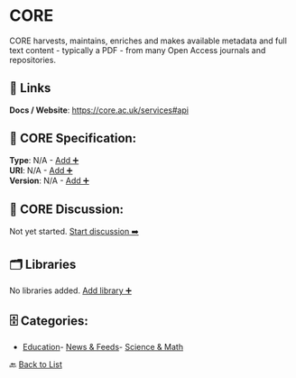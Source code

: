 # CORE

CORE harvests, maintains, enriches and makes available metadata and full text content - typically a PDF - from many Open Access journals and repositories.

##  🔗 Links
**Docs / Website**: https://core.ac.uk/services#api

## 🧬 CORE Specification:
**Type**: N/A - [Add ➕](https://github.com/apis-list/apis-list/edit/main/apis/core/core.yaml)  
**URI**: N/A - [Add ➕](https://github.com/apis-list/apis-list/edit/main/apis/core/core.yaml)  
**Version**: N/A - [Add ➕](https://github.com/apis-list/apis-list/edit/main/apis/core/core.yaml)

## 💬 CORE Discussion:
Not yet started. [Start discussion ➡️](https://github.com/apis-list/apis-list/discussions/new)

## 🗂️ Libraries

No libraries added. [Add library ➕](https://github.com/apis-list/apis-list/edit/main/apis/core/core.yaml)    


## 🗄️ Categories:
- [Education](https://github.com/apis-list/apis-list#education-)- [News & Feeds](https://github.com/apis-list/apis-list#news--feeds-)- [Science & Math](https://github.com/apis-list/apis-list#science--math-)

🔙  [Back to List](https://github.com/apis-list/apis-list)
